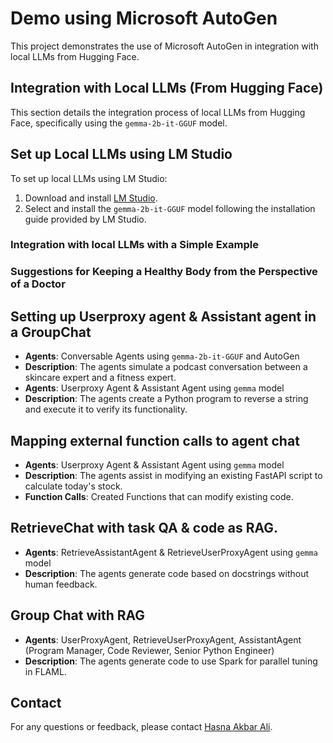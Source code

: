 # Demo using Microsoft AutoGen

This project demonstrates the use of Microsoft AutoGen in integration with local LLMs from Hugging Face.

## Integration with Local LLMs (From Hugging Face)

This section details the integration process of local LLMs from Hugging Face, specifically using the `gemma-2b-it-GGUF` model.

## Set up Local LLMs using LM Studio

To set up local LLMs using LM Studio:
1. Download and install [LM Studio](https://example.com/lm-studio).
2. Select and install the `gemma-2b-it-GGUF` model following the installation guide provided by LM Studio.

### Integration with local LLMs with a Simple Example
### Suggestions for Keeping a Healthy Body from the Perspective of a Doctor

## Setting up Userproxy agent & Assistant agent in a GroupChat

- **Agents**: Conversable Agents using `gemma-2b-it-GGUF` and AutoGen
- **Description**: The agents simulate a podcast conversation between a skincare expert and a fitness expert.
- **Agents**: Userproxy Agent & Assistant Agent using `gemma` model
- **Description**: The agents create a Python program to reverse a string and execute it to verify its functionality.

## Mapping external function calls to agent chat
- **Agents**: Userproxy Agent & Assistant Agent using `gemma` model
- **Description**: The agents assist in modifying an existing FastAPI script to calculate today's stock.
- **Function Calls**: Created Functions that can modify existing code.

## RetrieveChat with task QA & code as RAG.
- **Agents**: RetrieveAssistantAgent & RetrieveUserProxyAgent using `gemma` model
- **Description**: The agents generate code based on docstrings without human feedback.

## Group Chat with RAG
- **Agents**: UserProxyAgent, RetrieveUserProxyAgent, AssistantAgent (Program Manager, Code Reviewer, Senior Python Engineer)
- **Description**: The agents generate code to use Spark for parallel tuning in FLAML.
  
## Contact

For any questions or feedback, please contact [Hasna Akbar Ali](mailto:akbarali.hasna@gmail.com).
